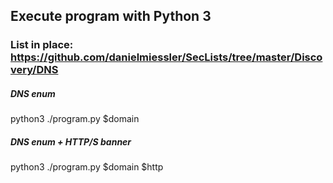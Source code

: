 ## Execute program with Python 3
### List in place: https://github.com/danielmiessler/SecLists/tree/master/Discovery/DNS


##### DNS enum
python3 ./program.py $domain

##### DNS enum + HTTP/S banner
python3 ./program.py $domain $http
